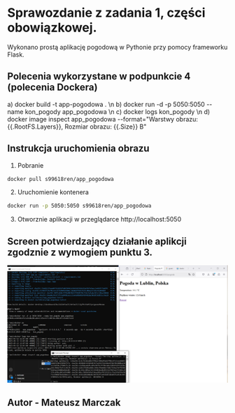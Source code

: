 # Sprawozdanie z zadania 1, części obowiązkowej. 
Wykonano prostą aplikację pogodową w Pythonie przy pomocy frameworku Flask.

## Polecenia wykorzystane w podpunkcie 4 (polecenia Dockera)
a) docker build -t app-pogodowa . \n
b) docker run -d -p 5050:5050 --name kon_pogody app_pogodowa \n
c) docker logs kon_pogody \n
d) docker image inspect app_pogodowa --format="Warstwy obrazu: {{.RootFS.Layers}}, Rozmiar obrazu: {{.Size}} B"

## Instrukcja uruchomienia obrazu
1. Pobranie
  ```bash
  docker pull s99618ren/app_pogodowa
  ```
2. Uruchomienie kontenera
  ```bash
  docker run -p 5050:5050 s99618ren/app_pogodowa
  ```
3. Otworznie aplikacji w przeglądarce
  http://localhost:5050

## Screen potwierdzający działanie aplikcji zgodznie z wymogiem punktu 3.
![Screen](z1_99618.png)

## Autor - Mateusz Marczak
   
